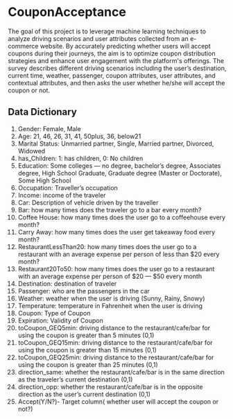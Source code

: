 # CouponAcceptance

The goal of this project is to leverage machine learning techniques to analyze driving scenarios and user attributes collected from an e-commerce website. By accurately predicting whether users will accept coupons during their journeys, the aim is to optimize coupon distribution strategies and enhance user engagement with the platform's offerings.
 The survey describes different driving scenarios including the user’s destination, current time, weather, passenger, coupon attributes, user attributes, and contextual attributes, and then asks the user whether he/she will accept the coupon or not.

## Data Dictionary 
1. Gender: Female, Male
2. Age: 21, 46, 26, 31, 41, 50plus, 36, below21
3. Marital Status: Unmarried partner, Single, Married partner, Divorced, Widowed
4. has_Children: 1: has children, 0: No children
5. Education: Some colleges — no degree, bachelor’s degree, Associates degree, High School Graduate, Graduate degree (Master or Doctorate), Some High School
6. Occupation: Traveller’s occupation 
7. Income: income of the traveler
8. Car: Description of vehicle driven by the traveller
9. Bar: how many times does the traveler go to a bar every month? 
10. Coffee House: how many times does the user go to a coffeehouse every month? 
11. Carry Away: how many times does the user get takeaway food every month? 
12. RestaurantLessThan20: how many times does the user go to a restaurant with an average expense per person of less than $20 every month? 
13. Restaurant20To50: how many times does the user go to a restaurant with an average expense per person of $20 — $50 every month
14. Destination: destination of traveler
15. Passenger: who are the passengers in the car 
16. Weather: weather when the user is driving (Sunny, Rainy, Snowy)
17. Temperature: temperature in Fahrenheit when the user is driving 
18. Coupon: Type of Coupon
19. Expiration: Validity of Coupon
20. toCoupon_GEQ5min: driving distance to the restaurant/cafe/bar for using the coupon is greater than 5 minutes (0,1)
21. toCoupon_GEQ15min: driving distance to the restaurant/cafe/bar for using the coupon is greater than 15 minutes (0,1)
22. toCoupon_GEQ25min: driving distance to the restaurant/cafe/bar for using the coupon is greater than 25 minutes (0,1)
23. direction_same: whether the restaurant/cafe/bar is in the same direction as the traveler’s current destination (0,1)
24. direction_opp: whether the restaurant/cafe/bar is in the opposite direction as the user’s current destination (0,1)
25. Accept(Y/N?)- Target column( whether user will accept the coupon or not?)
